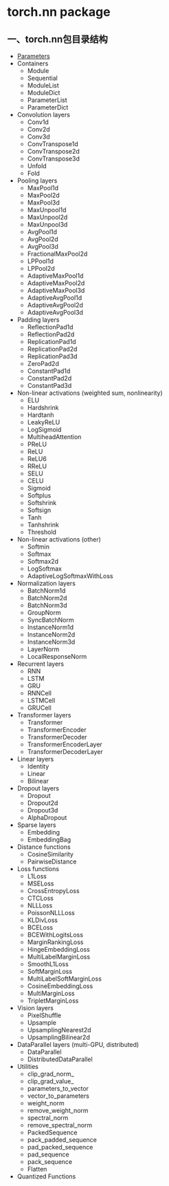# torch.nn package
## 一、torch.nn包目录结构
* [Parameters](notes/api/torch_nn_parameter.md)
* Containers
    * Module
    * Sequential
    * ModuleList
    * ModuleDict
    * ParameterList
    * ParameterDict
* Convolution layers
    * Conv1d
    * Conv2d
    * Conv3d
    * ConvTranspose1d
    * ConvTranspose2d
    * ConvTranspose3d
    * Unfold
    * Fold
* Pooling layers
    * MaxPool1d
    * MaxPool2d
    * MaxPool3d
    * MaxUnpool1d
    * MaxUnpool2d
    * MaxUnpool3d
    * AvgPool1d
    * AvgPool2d
    * AvgPool3d
    * FractionalMaxPool2d
    * LPPool1d
    * LPPool2d
    * AdaptiveMaxPool1d
    * AdaptiveMaxPool2d
    * AdaptiveMaxPool3d
    * AdaptiveAvgPool1d
    * AdaptiveAvgPool2d
    * AdaptiveAvgPool3d
* Padding layers
    * ReflectionPad1d
    * ReflectionPad2d
    * ReplicationPad1d
    * ReplicationPad2d
    * ReplicationPad3d
    * ZeroPad2d
    * ConstantPad1d
    * ConstantPad2d
    * ConstantPad3d
* Non-linear activations (weighted sum, nonlinearity)
    * ELU
    * Hardshrink
    * Hardtanh
    * LeakyReLU
    * LogSigmoid
    * MultiheadAttention
    * PReLU
    * ReLU
    * ReLU6
    * RReLU
    * SELU
    * CELU
    * Sigmoid
    * Softplus
    * Softshrink
    * Softsign
    * Tanh
    * Tanhshrink
    * Threshold
* Non-linear activations (other)
    * Softmin
    * Softmax
    * Softmax2d
    * LogSoftmax
    * AdaptiveLogSoftmaxWithLoss
* Normalization layers
    * BatchNorm1d
    * BatchNorm2d
    * BatchNorm3d
    * GroupNorm
    * SyncBatchNorm
    * InstanceNorm1d
    * InstanceNorm2d
    * InstanceNorm3d
    * LayerNorm
    * LocalResponseNorm
* Recurrent layers
    * RNN
    * LSTM
    * GRU
    * RNNCell
    * LSTMCell
    * GRUCell
* Transformer layers
    * Transformer
    * TransformerEncoder
    * TransformerDecoder
    * TransformerEncoderLayer
    * TransformerDecoderLayer
* Linear layers
    * Identity
    * Linear
    * Bilinear
* Dropout layers
    * Dropout
    * Dropout2d
    * Dropout3d
    * AlphaDropout
* Sparse layers
    * Embedding
    * EmbeddingBag
* Distance functions
    * CosineSimilarity
    * PairwiseDistance
* Loss functions
    * L1Loss
    * MSELoss
    * CrossEntropyLoss
    * CTCLoss
    * NLLLoss
    * PoissonNLLLoss
    * KLDivLoss
    * BCELoss
    * BCEWithLogitsLoss
    * MarginRankingLoss
    * HingeEmbeddingLoss
    * MultiLabelMarginLoss
    * SmoothL1Loss
    * SoftMarginLoss
    * MultiLabelSoftMarginLoss
    * CosineEmbeddingLoss
    * MultiMarginLoss
    * TripletMarginLoss
* Vision layers
    * PixelShuffle
    * Upsample
    * UpsamplingNearest2d
    * UpsamplingBilinear2d
* DataParallel layers (multi-GPU, distributed)
    * DataParallel
    * DistributedDataParallel
* Utilities
    * clip_grad_norm_
    * clip_grad_value_
    * parameters_to_vector
    * vector_to_parameters
    * weight_norm
    * remove_weight_norm
    * spectral_norm
    * remove_spectral_norm
    * PackedSequence
    * pack_padded_sequence
    * pad_packed_sequence
    * pad_sequence
    * pack_sequence
    * Flatten
* Quantized Functions

